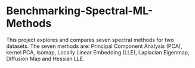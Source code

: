 # Benchmarking-Spectral-ML-Methods
This project explores and compares seven spectral methods for two datasets. The seven methods are: Principal Component Analysis (PCA), kernel PCA, Isomap, Locally Linear Embedding (LLE), Laplacian Eigenmap, Diffusion Map and Hessian LLE. 
